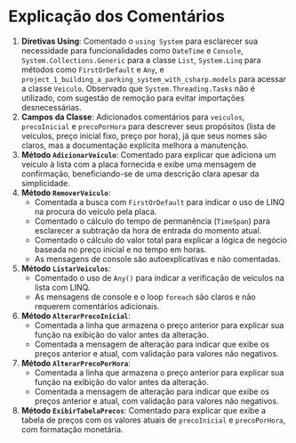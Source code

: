 # Explicação dos Comentários

1. **Diretivas Using**: Comentado o `using System` para esclarecer sua necessidade para funcionalidades como `DateTime` e `Console`, `System.Collections.Generic` para a classe `List`, `System.Linq` para métodos como `FirstOrDefault` e `Any`, e `project_1_building_a_parking_system_with_csharp.models` para acessar a classe `Veiculo`. Observado que `System.Threading.Tasks` não é utilizado, com sugestão de remoção para evitar importações desnecessárias.
2. **Campos da Classe**: Adicionados comentários para `veiculos`, `precoInicial` e `precoPorHora` para descrever seus propósitos (lista de veículos, preço inicial fixo, preço por hora), já que seus nomes são claros, mas a documentação explícita melhora a manutenção.
3. **Método `AdicionarVeiculo`**: Comentado para explicar que adiciona um veículo à lista com a placa fornecida e exibe uma mensagem de confirmação, beneficiando-se de uma descrição clara apesar da simplicidade.
4. **Método `RemoverVeiculo`**:
   - Comentada a busca com `FirstOrDefault` para indicar o uso de LINQ na procura do veículo pela placa.
   - Comentado o cálculo do tempo de permanência (`TimeSpan`) para esclarecer a subtração da hora de entrada do momento atual.
   - Comentado o cálculo do valor total para explicar a lógica de negócio baseada no preço inicial e no tempo em horas.
   - As mensagens de console são autoexplicativas e não comentadas.
5. **Método `ListarVeiculos`**:
   - Comentado o uso de `Any()` para indicar a verificação de veículos na lista com LINQ.
   - As mensagens de console e o loop `foreach` são claros e não requerem comentários adicionais.
6. **Método `AlterarPrecoInicial`**:
   - Comentada a linha que armazena o preço anterior para explicar sua função na exibição do valor antes da alteração.
   - Comentada a mensagem de alteração para indicar que exibe os preços anterior e atual, com validação para valores não negativos.
7. **Método `AlterarPrecoPorHora`**:
   - Comentada a linha que armazena o preço anterior para explicar sua função na exibição do valor antes da alteração.
   - Comentada a mensagem de alteração para indicar que exibe os preços anterior e atual, com validação para valores não negativos.
8. **Método `ExibirTabelaPrecos`**: Comentado para explicar que exibe a tabela de preços com os valores atuais de `precoInicial` e `precoPorHora`, com formatação monetária.

